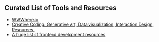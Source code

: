 ## Curated List of Tools and Resources

* [WWWhere.io](http://wwwhere.io/)
* [Creative Coding: Generative Art, Data visualization, Interaction Design, Resources.](https://github.com/terkelg/awesome-creative-coding)
* [A huge list of frontend development resources](https://github.com/KanteLabs/frontend-dev-bookmarks)
